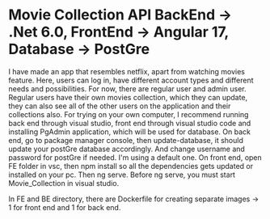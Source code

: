 # Movie Collection API         BackEnd -> .Net 6.0, FrontEnd -> Angular 17,  Database -> PostGre
I have made an app that resembles netflix, apart from watching movies feature. Here, users can log in, have different account types and different needs and possibilities. For now, there are regular user and admin user. 
Regular users have their own movies collection, which they can update, they can also see all of the other users on the application and their collections also. 
For trying on your own computer, I recommend running back end through visual studio, front end through visual studio code and installing PgAdmin application, which will be used for database. On back end, go to package manager console, then update-database, it should update your postGre database accordingly. And change username and password for postGre if needed. I'm using a default one. 
On front end, open FE folder in vsc, then npm install so all the dependencies gets updated or installed on your pc. Then ng serve. Before ng serve, you must start Movie_Collection in visual studio. 

In FE and BE directory, there are Dockerfile for creating separate images -> 1 for front end and 1 for back end.
